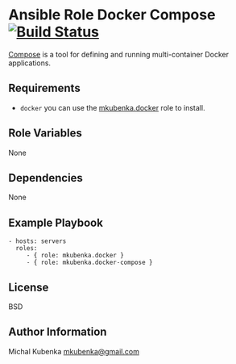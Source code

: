 # Ansible Role Docker Compose [![Build Status](https://travis-ci.org/mkubenka/ansible-role-docker-compose.svg?branch=master)](https://travis-ci.org/mkubenka/ansible-role-docker-compose)

[Compose](https://docs.docker.com/compose/) is a tool for defining and running multi-container Docker applications.

## Requirements

* `docker` you can use the [mkubenka.docker](https://github.com/mkubenka/ansible-role-docker) role to install.

## Role Variables

None

## Dependencies

None

## Example Playbook

    - hosts: servers
      roles:
         - { role: mkubenka.docker }
         - { role: mkubenka.docker-compose }

## License

BSD

## Author Information

Michal Kubenka <mkubenka@gmail.com>

